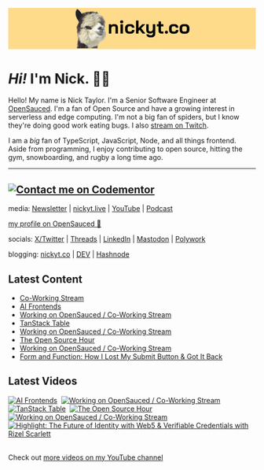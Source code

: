 <a href="https://www.nickyt.co" title="My website"><img src="github-banner.png" alt="An alpaca grinning with the words livecoding.ca beside them" /></a>

# <em>Hi!</em> I'm Nick. 👋🏻

Hello! My name is Nick Taylor. I'm a Senior Software Engineer at [OpenSauced](https://opensauced.pizza). I'm a fan of Open Source and have a growing interest in serverless and edge computing. I'm not a big fan of spiders, but I know they're doing good work eating bugs. I also [stream on Twitch](https://nickyt.live).

I am a <em>big</em> fan of TypeScript, JavaScript, Node, and all things frontend. Aside from programming, I enjoy contributing to open source, hitting the gym, snowboarding, and rugby a long time ago.

---
[![Contact me on Codementor](https://www.codementor.io/m-badges/nickytonline/im-a-cm-b.svg)](https://www.codementor.io/@nickytonline?refer=badge)
---

media: [Newsletter](https://www.iamdeveloper.com/pages/newsletter/) | [nickyt.live](https://nickyt.live) | [YouTube](https://www.youtube.com/channel/UCBLlEq0co24VFJIMEHNcPOQ) | [Podcast](https://pod.iamdeveloper.com)

[my profile on OpenSauced 🍕](https://app.opensauced.pizza/user/nickytonline/card)

socials: [X/Twitter](https://twitter.com/nickytonline) | [Threads](https://www.threads.net/@nickytonline) | [LinkedIn](https://www.linkedin.com/in/nickytonline) | [Mastodon](https://toot.cafe/@nickytonline) | [Polywork](https://polywork.com/nickytonline)

blogging: [nickyt.co](https://www.nickyt.co) | [DEV](https://dev.to/nickytonline) | [Hashnode](https://hashnode.iamdeveloper.com)

## Latest Content

<!-- BLOG-POST-LIST:START -->
- [Co-Working Stream](https://www.twitch.tv/videos/2115186008)
- [AI Frontends](https://www.twitch.tv/videos/2114418279)
- [Working on OpenSauced / Co-Working Stream](https://www.twitch.tv/videos/2114292682)
- [TanStack Table](https://www.twitch.tv/videos/2110636096)
- [Working on OpenSauced / Co-Working Stream](https://www.twitch.tv/videos/2110517374)
- [The Open Source Hour](https://www.twitch.tv/videos/2109710675)
- [Working on OpenSauced / Co-Working Stream](https://www.twitch.tv/videos/2108680785)
- [Form and Function: How I Lost My Submit Button &amp; Got It Back](https://www.nickyt.co/blog/form-and-function-how-i-lost-my-submit-button-got-it-back-5b91/)
<!-- BLOG-POST-LIST:END -->

## Latest Videos

<!-- VIDEO-LIST:START --><div><a href="https://www.youtube.com/watch?v=3Ifiw4QBZCs" title="AI Frontends"><img src="https://i4.ytimg.com/vi/3Ifiw4QBZCs/hqdefault.jpg" alt="AI Frontends" width="360" height="270" /></a>&nbsp;&nbsp;<a href="https://www.youtube.com/watch?v=TpIIh92uKc8" title="Working on OpenSauced / Co-Working Stream"><img src="https://i1.ytimg.com/vi/TpIIh92uKc8/hqdefault.jpg" alt="Working on OpenSauced / Co-Working Stream" width="360" height="270" /></a>&nbsp;&nbsp;<a href="https://www.youtube.com/watch?v=7npOWr4ogd8" title="TanStack Table"><img src="https://i4.ytimg.com/vi/7npOWr4ogd8/hqdefault.jpg" alt="TanStack Table" width="360" height="270" /></a>&nbsp;&nbsp;<a href="https://www.youtube.com/watch?v=iOKodfuCsHk" title="The Open Source Hour"><img src="https://i2.ytimg.com/vi/iOKodfuCsHk/hqdefault.jpg" alt="The Open Source Hour" width="360" height="270" /></a>&nbsp;&nbsp;<a href="https://www.youtube.com/watch?v=d1vrDMHoo1U" title="Working on OpenSauced / Co-Working Stream"><img src="https://i1.ytimg.com/vi/d1vrDMHoo1U/hqdefault.jpg" alt="Working on OpenSauced / Co-Working Stream" width="360" height="270" /></a>&nbsp;&nbsp;<a href="https://www.youtube.com/watch?v=-eiejwpX10U" title="Highlight: The Future of Identity with Web5 & Verifiable Credentials with Rizel Scarlett"><img src="https://i2.ytimg.com/vi/-eiejwpX10U/hqdefault.jpg" alt="Highlight: The Future of Identity with Web5 & Verifiable Credentials with Rizel Scarlett" width="360" height="270" /></a>&nbsp;&nbsp;</div><!-- VIDEO-LIST:END -->

Check out [more videos on my YouTube channel](https://www.youtube.com/channel/UCBLlEq0co24VFJIMEHNcPOQ)
